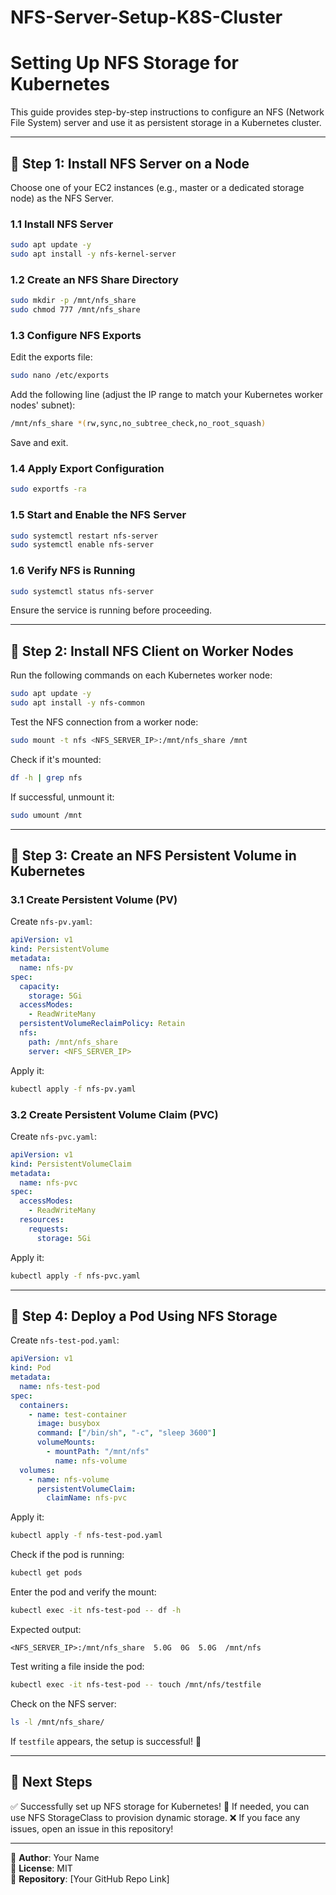 # NFS-Server-Setup-K8S-Cluster

# Setting Up NFS Storage for Kubernetes

This guide provides step-by-step instructions to configure an NFS (Network File System) server and use it as persistent storage in a Kubernetes cluster.

---

## 📌 Step 1: Install NFS Server on a Node
Choose one of your EC2 instances (e.g., master or a dedicated storage node) as the NFS Server.

### 1.1 Install NFS Server
```sh
sudo apt update -y
sudo apt install -y nfs-kernel-server
```

### 1.2 Create an NFS Share Directory
```sh
sudo mkdir -p /mnt/nfs_share
sudo chmod 777 /mnt/nfs_share
```

### 1.3 Configure NFS Exports
Edit the exports file:
```sh
sudo nano /etc/exports
```
Add the following line (adjust the IP range to match your Kubernetes worker nodes' subnet):
```sh
/mnt/nfs_share *(rw,sync,no_subtree_check,no_root_squash)
```
Save and exit.

### 1.4 Apply Export Configuration
```sh
sudo exportfs -ra
```

### 1.5 Start and Enable the NFS Server
```sh
sudo systemctl restart nfs-server
sudo systemctl enable nfs-server
```

### 1.6 Verify NFS is Running
```sh
sudo systemctl status nfs-server
```
Ensure the service is running before proceeding.

---

## 📌 Step 2: Install NFS Client on Worker Nodes
Run the following commands on each Kubernetes worker node:
```sh
sudo apt update -y
sudo apt install -y nfs-common
```

Test the NFS connection from a worker node:
```sh
sudo mount -t nfs <NFS_SERVER_IP>:/mnt/nfs_share /mnt
```
Check if it's mounted:
```sh
df -h | grep nfs
```
If successful, unmount it:
```sh
sudo umount /mnt
```

---

## 📌 Step 3: Create an NFS Persistent Volume in Kubernetes

### 3.1 Create Persistent Volume (PV)
Create `nfs-pv.yaml`:
```yaml
apiVersion: v1
kind: PersistentVolume
metadata:
  name: nfs-pv
spec:
  capacity:
    storage: 5Gi
  accessModes:
    - ReadWriteMany
  persistentVolumeReclaimPolicy: Retain
  nfs:
    path: /mnt/nfs_share
    server: <NFS_SERVER_IP>
```
Apply it:
```sh
kubectl apply -f nfs-pv.yaml
```

### 3.2 Create Persistent Volume Claim (PVC)
Create `nfs-pvc.yaml`:
```yaml
apiVersion: v1
kind: PersistentVolumeClaim
metadata:
  name: nfs-pvc
spec:
  accessModes:
    - ReadWriteMany
  resources:
    requests:
      storage: 5Gi
```
Apply it:
```sh
kubectl apply -f nfs-pvc.yaml
```

---

## 📌 Step 4: Deploy a Pod Using NFS Storage
Create `nfs-test-pod.yaml`:
```yaml
apiVersion: v1
kind: Pod
metadata:
  name: nfs-test-pod
spec:
  containers:
    - name: test-container
      image: busybox
      command: ["/bin/sh", "-c", "sleep 3600"]
      volumeMounts:
        - mountPath: "/mnt/nfs"
          name: nfs-volume
  volumes:
    - name: nfs-volume
      persistentVolumeClaim:
        claimName: nfs-pvc
```
Apply it:
```sh
kubectl apply -f nfs-test-pod.yaml
```

Check if the pod is running:
```sh
kubectl get pods
```
Enter the pod and verify the mount:
```sh
kubectl exec -it nfs-test-pod -- df -h
```
Expected output:
```
<NFS_SERVER_IP>:/mnt/nfs_share  5.0G  0G  5.0G  /mnt/nfs
```

Test writing a file inside the pod:
```sh
kubectl exec -it nfs-test-pod -- touch /mnt/nfs/testfile
```
Check on the NFS server:
```sh
ls -l /mnt/nfs_share/
```
If `testfile` appears, the setup is successful! 🎉

---

## 🚀 Next Steps
✅ Successfully set up NFS storage for Kubernetes!
🔹 If needed, you can use NFS StorageClass to provision dynamic storage.
❌ If you face any issues, open an issue in this repository!

---

📌 **Author**: Your Name  
📌 **License**: MIT  
📌 **Repository**: [Your GitHub Repo Link]

